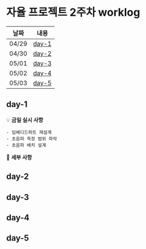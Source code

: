 # 자율 프로젝트 2주차 worklog

|날짜|내용|
|:---:|:---:|
|04/29|[day-1](#day-1)|
|04/30|[day-2](#day-2)|
|05/01|[day-3](#day-3)|
|05/02|[day-4](#day-4)|
|05/03|[day-5](#day-5)|

## day-1

💡 **금일 실시 사항**

    - 임베디드파트 재설계
    - 초음파 측정 범위 파악
    - 초음파 배치 설계

📜 **세부 사항**

    
## day-2


## day-3


## day-4


## day-5
